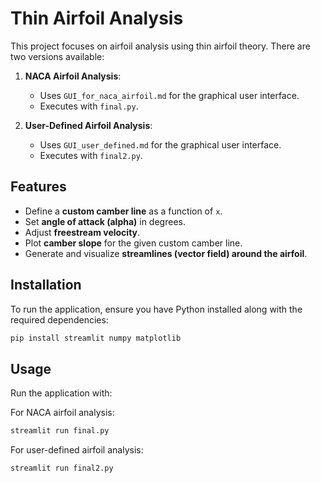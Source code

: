 # Thin Airfoil Analysis

This project focuses on airfoil analysis using thin airfoil theory. There are two versions available:

1. **NACA Airfoil Analysis**:
   - Uses `GUI_for_naca_airfoil.md` for the graphical user interface.
   - Executes with `final.py`.

2. **User-Defined Airfoil Analysis**:
   - Uses `GUI_user_defined.md` for the graphical user interface.
   - Executes with `final2.py`.

## Features
- Define a **custom camber line** as a function of `x`.
- Set **angle of attack (alpha)** in degrees.
- Adjust **freestream velocity**.
- Plot **camber slope** for the given custom camber line.
- Generate and visualize **streamlines (vector field) around the airfoil**.

## Installation
To run the application, ensure you have Python installed along with the required dependencies:

```sh
pip install streamlit numpy matplotlib
```

## Usage
Run the application with:

For NACA airfoil analysis:
```sh
streamlit run final.py
```

For user-defined airfoil analysis:
```sh
streamlit run final2.py
